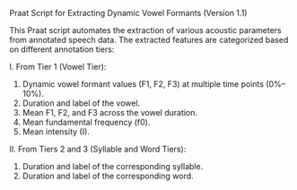 Praat Script for Extracting Dynamic Vowel Formants (Version 1.1)

This Praat script automates the extraction of various acoustic parameters from annotated speech data. The extracted features are categorized based on different annotation tiers:

I. From Tier 1 (Vowel Tier):
1. Dynamic vowel formant values (F1, F2, F3) at multiple time points (0%–10%).
2. Duration and label of the vowel.
3. Mean F1, F2, and F3 across the vowel duration.
4. Mean fundamental frequency (f0).
5. Mean intensity (I).

II. From Tiers 2 and 3 (Syllable and Word Tiers):
1. Duration and label of the corresponding syllable.
2. Duration and label of the corresponding word.
